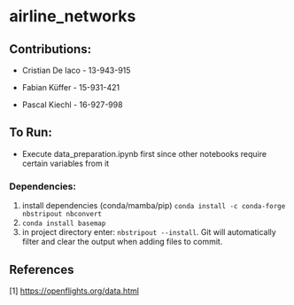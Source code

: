 # airline_networks

## Contributions:

- Cristian De Iaco - 13-943-915

- Fabian Küffer - 15-931-421

- Pascal Kiechl - 16-927-998


## To Run:

- Execute data_preparation.ipynb first since other notebooks require certain variables from it

### Dependencies:

1. install dependencies (conda/mamba/pip) `conda install -c conda-forge nbstripout nbconvert`
2. `conda install basemap`
2. in project directory enter: `nbstripout --install`. Git will automatically filter and clear the output when adding
   files to commit.


## References
[1] https://openflights.org/data.html
